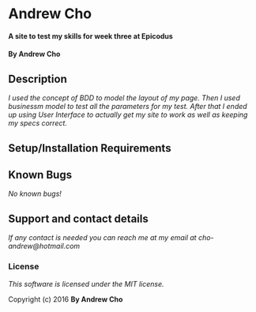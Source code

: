 # Andrew Cho

#### A site to test my skills for week three at Epicodus

#### By Andrew Cho

## Description

_I used the concept of BDD to model the layout of my page. Then I used businessm model to test all the parameters for my test. After that I ended up using User Interface to actually get my site to work as well as keeping my specs correct._
## Setup/Installation Requirements

## Known Bugs
_No known bugs!_

## Support and contact details
_If any contact is needed you can reach me at my email at cho-andrew@hotmail.com_

### License

*This software is licensed under the MIT license.*

Copyright (c) 2016 **By Andrew Cho**
